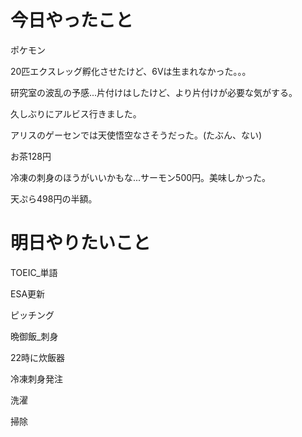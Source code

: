 # 今日やったこと
ポケモン

20匹エクスレッグ孵化させたけど、6Vは生まれなかった。。。

研究室の波乱の予感...片付けはしたけど、より片付けが必要な気がする。

久しぶりにアルビス行きました。

アリスのゲーセンでは天使悟空なさそうだった。(たぶん、ない)

お茶128円

冷凍の刺身のほうがいいかもな...サーモン500円。美味しかった。

天ぷら498円の半額。







# 明日やりたいこと
TOEIC_単語

ESA更新

ピッチング

晩御飯_刺身

22時に炊飯器

冷凍刺身発注

洗濯

掃除
